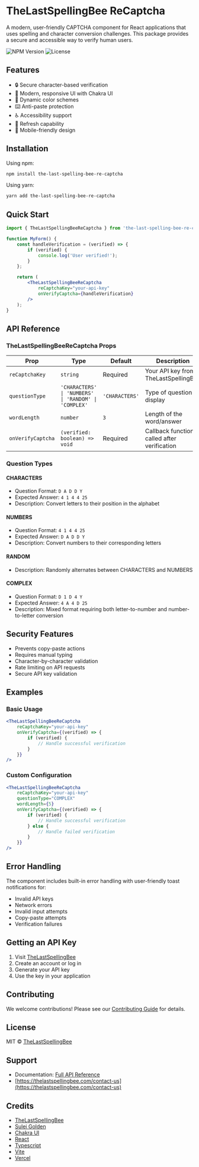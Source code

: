 # TheLastSpellingBee ReCaptcha

A modern, user-friendly CAPTCHA component for React applications that uses spelling and character conversion challenges. This package provides a secure and accessible way to verify human users.

![NPM Version](https://img.shields.io/npm/v/the-last-spelling-bee-re-captcha)
![License](https://img.shields.io/npm/l/the-last-spelling-bee-re-captcha)

## Features

- 🔒 Secure character-based verification
- 🎨 Modern, responsive UI with Chakra UI
- 🌈 Dynamic color schemes
- ⌨️ Anti-paste protection
- ♿ Accessibility support
- 🔄 Refresh capability
- 📱 Mobile-friendly design

## Installation

Using npm:
```bash
npm install the-last-spelling-bee-re-captcha
```

Using yarn:
```bash
yarn add the-last-spelling-bee-re-captcha
```

## Quick Start

```jsx
import { TheLastSpellingBeeReCaptcha } from 'the-last-spelling-bee-re-captcha';

function MyForm() {
    const handleVerification = (verified) => {
        if (verified) {
            console.log('User verified!');
        }
    };

    return (
        <TheLastSpellingBeeReCaptcha
            reCaptchaKey="your-api-key"
            onVerifyCaptcha={handleVerification}
        />
    );
}
```

## API Reference

### TheLastSpellingBeeReCaptcha Props

| Prop | Type | Default | Description |
|------|------|---------|-------------|
| `reCaptchaKey` | `string` | Required | Your API key from TheLastSpellingBee |
| `questionType` | `'CHARACTERS' \| 'NUMBERS' \| 'RANDOM' \| 'COMPLEX'` | `'CHARACTERS'` | Type of question to display |
| `wordLength` | `number` | `3` | Length of the word/answer |
| `onVerifyCaptcha` | `(verified: boolean) => void` | Required | Callback function called after verification |

### Question Types

#### CHARACTERS
- Question Format: `D A D D Y`
- Expected Answer: `4 1 4 4 25`
- Description: Convert letters to their position in the alphabet

#### NUMBERS
- Question Format: `4 1 4 4 25`
- Expected Answer: `D A D D Y`
- Description: Convert numbers to their corresponding letters

#### RANDOM
- Description: Randomly alternates between CHARACTERS and NUMBERS

#### COMPLEX
- Question Format: `D 1 D 4 Y`
- Expected Answer: `4 A 4 D 25`
- Description: Mixed format requiring both letter-to-number and number-to-letter conversion

## Security Features

- Prevents copy-paste actions
- Requires manual typing
- Character-by-character validation
- Rate limiting on API requests
- Secure API key validation

## Examples

### Basic Usage
```jsx
<TheLastSpellingBeeReCaptcha
    reCaptchaKey="your-api-key"
    onVerifyCaptcha={(verified) => {
        if (verified) {
            // Handle successful verification
        }
    }}
/>
```

### Custom Configuration
```jsx
<TheLastSpellingBeeReCaptcha
    reCaptchaKey="your-api-key"
    questionType="COMPLEX"
    wordLength={5}
    onVerifyCaptcha={(verified) => {
        if (verified) {
            // Handle successful verification
        } else {
            // Handle failed verification
        }
    }}
/>
```

## Error Handling

The component includes built-in error handling with user-friendly toast notifications for:
- Invalid API keys
- Network errors
- Invalid input attempts
- Copy-paste attempts
- Verification failures

## Getting an API Key

1. Visit [TheLastSpellingBee](https://thelastspellingbee.com/api-key)
2. Create an account or log in
3. Generate your API key
4. Use the key in your application

## Contributing

We welcome contributions! Please see our [Contributing Guide](https://github.com/suleigolden/thelastspellingbee-npm-package/CONTRIBUTING.md) for details.

## License

MIT © [TheLastSpellingBee](https://thelastspellingbee.com)

## Support

- Documentation: [Full API Reference](https://thelastspellingbee.com/api-reference)
- [https://thelastspellingbee.com/contact-us](https://thelastspellingbee.com/contact-us)

## Credits

- [TheLastSpellingBee](https://thelastspellingbee.com)
- [Sulei Golden](https://github.com/suleigolden)
- [Chakra UI](https://chakra-ui.com)
- [React](https://reactjs.org)
- [Typescript](https://www.typescriptlang.org)
- [Vite](https://vitejs.dev)
- [Vercel](https://vercel.com)
